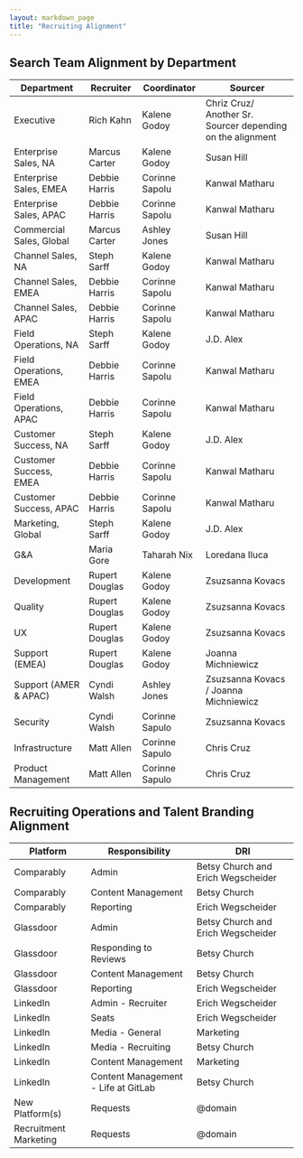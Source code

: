 ```yaml
---
layout: markdown_page
title: "Recruiting Alignment"
---
```


## Search Team Alignment by Department

| Department                    | Recruiter       |  Coordinator | Sourcer     |
|--------------------------|-----------------|-----------------|-----------------|
| Executive          | Rich Kahn   | Kalene Godoy | Chriz Cruz/ Another Sr. Sourcer depending on the alignment |
| Enterprise Sales, NA | Marcus Carter | Kalene Godoy |  Susan Hill |
| Enterprise Sales, EMEA | Debbie Harris |  Corinne Sapolu  |  Kanwal Matharu |
| Enterprise Sales, APAC | Debbie Harris |  Corinne Sapolu  |  Kanwal Matharu |
| Commercial Sales,	Global | Marcus Carter|  Ashley Jones| Susan Hill  | 
| Channel Sales, NA | Steph Sarff | Kalene Godoy |  Kanwal Matharu |
| Channel Sales, EMEA | Debbie Harris | Corinne Sapolu |  Kanwal Matharu |
| Channel Sales, APAC | Debbie Harris | Corinne Sapolu |  Kanwal Matharu |
| Field Operations,	NA | Steph Sarff |  Kalene Godoy | J.D. Alex | 
| Field Operations,	EMEA | Debbie Harris | Corinne Sapolu |  Kanwal Matharu |
| Field Operations,	APAC | Debbie Harris | Corinne Sapolu |  Kanwal Matharu |
| Customer Success, NA | Steph Sarff |  Kalene Godoy | J.D. Alex | 
| Customer Success, EMEA | Debbie Harris  | Corinne Sapolu | Kanwal Matharu |
| Customer Success, APAC | Debbie Harris  | Corinne Sapolu | Kanwal Matharu |
| Marketing, Global | Steph Sarff   | Kalene Godoy | J.D. Alex |
| G&A | Maria Gore | Taharah Nix | Loredana Iluca |
| Development | Rupert Douglas | Kalene Godoy  | Zsuzsanna Kovacs |
| Quality | Rupert Douglas   | Kalene Godoy  | Zsuzsanna Kovacs |
| UX  | Rupert Douglas   | Kalene Godoy  | Zsuzsanna Kovacs  |
| Support (EMEA) | Rupert Douglas  | Kalene Godoy  |  Joanna Michniewicz |
| Support (AMER & APAC) | Cyndi Walsh  | Ashley Jones  |  Zsuzsanna Kovacs / Joanna Michniewicz|
| Security | Cyndi Walsh  | Corinne Sapulo  |  Zsuzsanna Kovacs |
| Infrastructure   | Matt Allen  | Corinne Sapulo | Chris Cruz |
| Product Management  | Matt Allen   | Corinne Sapulo | Chris Cruz |
## Recruiting Operations and Talent Branding Alignment

| Platform                    | Responsibility        | DRI     |
|--------------------------|-----------------|-----------------|
| Comparably | Admin  | Betsy Church and Erich Wegscheider |
| Comparably | Content Management | Betsy Church |
| Comparably | Reporting | Erich Wegscheider |
| Glassdoor | Admin  | Betsy Church and Erich Wegscheider |
| Glassdoor | Responding to Reviews  | Betsy Church |
| Glassdoor | Content Management | Betsy Church |
| Glassdoor | Reporting | Erich Wegscheider |
| LinkedIn | Admin - Recruiter  | Erich Wegscheider |
| LinkedIn | Seats | Erich Wegscheider |
| LinkedIn | Media - General | Marketing |
| LinkedIn | Media - Recruiting | Betsy Church |
| LinkedIn | Content Management | Marketing |
| LinkedIn | Content Management - Life at GitLab | Betsy Church |
| New Platform(s) | Requests | @domain |
| Recruitment Marketing  | Requests | @domain |
